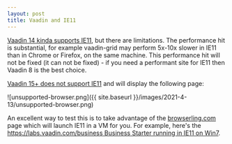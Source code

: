 ```yaml
---
layout: post
title: Vaadin and IE11
---
```


[Vaadin 14 kinda supports IE11](https://vaadin.com/releases/vaadin-14#supported-browsers-and-java-versions), but there are limitations.
The performance hit is substantial, for example vaadin-grid may perform 5x-10x slower in IE11 than in Chrome or Firefox, on the same machine.
This performance hit will not be fixed (it can not be fixed) - if you need a performant
site for IE11 then Vaadin 8 is the best choice.

[Vaadin 15+ does not support IE11](https://vaadin.com/blog/vaadin-14-is-the-last-major-version-to-support-ie11)
and will display the following page:

![unsupported-browser.png]({{ site.baseurl }}/images/2021-4-13/unsupported-browser.png)

An excellent way to test this is to take advantage of the [browserling.com](https://www.browserling.com)
page which will launch IE11 in a VM for you. For example, here's the
[https://labs.vaadin.com/business Business Starter running in IE11 on Win7](https://www.browserling.com/browse/win/7/ie/11/https%3A%2F%2Flabs.vaadin.com%2Fbusiness%2F).

